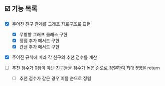 ## ☑️ 기능 목록

- [x] 주어진 친구 관계를 그래프 자료구조로 표현
  
  - [x] 무방향 그래프 클래스 구현
  - [x] 정점 추가 메서드 구현
  - [x] 간선 추가 메서드 구현

- [x] 주어진 규칙에 따라 각 친구의 추천 점수를 계산

- [ ] 추천 점수가 0점이 아닌 친구들을 점수가 높은 순으로 정렬하여 최대 5명을 return
  
  - [ ] 추천 점수가 같은 경우 이름 순으로 정렬
